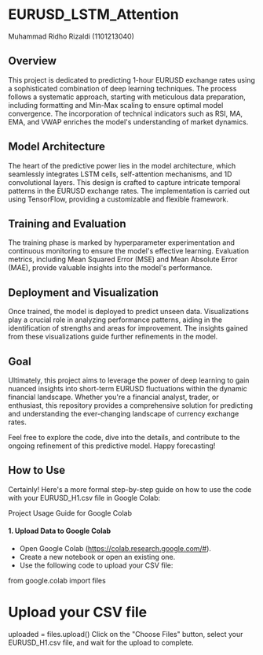 # EURUSD_LSTM_Attention
Muhammad Ridho Rizaldi (1101213040)

## Overview
This project is dedicated to predicting 1-hour EURUSD exchange rates using a sophisticated combination of deep learning techniques. The process follows a systematic approach, starting with meticulous data preparation, including formatting and Min-Max scaling to ensure optimal model convergence. The incorporation of technical indicators such as RSI, MA, EMA, and VWAP enriches the model's understanding of market dynamics.

## Model Architecture
The heart of the predictive power lies in the model architecture, which seamlessly integrates LSTM cells, self-attention mechanisms, and 1D convolutional layers. This design is crafted to capture intricate temporal patterns in the EURUSD exchange rates. The implementation is carried out using TensorFlow, providing a customizable and flexible framework.

## Training and Evaluation
The training phase is marked by hyperparameter experimentation and continuous monitoring to ensure the model's effective learning. Evaluation metrics, including Mean Squared Error (MSE) and Mean Absolute Error (MAE), provide valuable insights into the model's performance.

## Deployment and Visualization
Once trained, the model is deployed to predict unseen data. Visualizations play a crucial role in analyzing performance patterns, aiding in the identification of strengths and areas for improvement. The insights gained from these visualizations guide further refinements in the model.

## Goal
Ultimately, this project aims to leverage the power of deep learning to gain nuanced insights into short-term EURUSD fluctuations within the dynamic financial landscape. Whether you're a financial analyst, trader, or enthusiast, this repository provides a comprehensive solution for predicting and understanding the ever-changing landscape of currency exchange rates.

Feel free to explore the code, dive into the details, and contribute to the ongoing refinement of this predictive model. Happy forecasting!

## How to Use
Certainly! Here's a more formal step-by-step guide on how to use the code with your EURUSD_H1.csv file in Google Colab:

Project Usage Guide for Google Colab
#### 1. Upload Data to Google Colab
- Open Google Colab (https://colab.research.google.com/#).
- Create a new notebook or open an existing one.
- Use the following code to upload your CSV file:

from google.colab import files

# Upload your CSV file
uploaded = files.upload()
Click on the "Choose Files" button, select your EURUSD_H1.csv file, and wait for the upload to complete.
